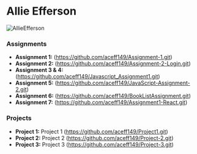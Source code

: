 # Allie Efferson
![AllieEfferson](https://github.com/user-attachments/assets/3367aab9-19d5-4f80-a574-1801f7e20b82) 


### Assignments 
- **Assignment 1:** (https://github.com/aceff149/Assignment-1.git)
- **Assignment 2:** (https://github.com/aceff149/Assignment-2-Login.git)
- **Assignment 3 & 4:** (https://github.com/aceff149/Javascript_Assignment1.git)
- **Assignment 5:** (https://github.com/aceff149/JavaScript-Assignment-2.git)
- **Assignment 6:** (https://github.com/aceff149/BookListAssignment.git)
- **Assignment 7:** (https://github.com/aceff149/Assignment1-React.git)

### Projects
  - **Project 1:** Project 1 (https://github.com/aceff149/Project1.git)
  - **Project 2:** Project 2 (https://github.com/aceff149/Project-2.git)
  - **Project 3:** Project 3 (https://github.com/aceff149/Project-3.git)

